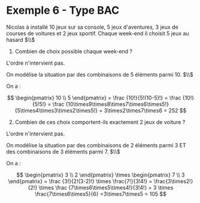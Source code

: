 # Exemple 6 - Type BAC

Nicolas à installé 10 jeux sur sa console, 5 jeux d'aventures, 3 jeux de courses de voitures et 2 jeux sportif. Chaque week-end il choisit 5 jeux au hasard $\\$


1. Combien de choix possible chaque week-end ?

<section class="hidden">

L'ordre n'intervient pas.


On modélise la situation par des combinaisons de 5 éléments parmi 10. $\\$

On a :

$$
    \begin{pmatrix}
    10 \\
    5 
    \end{pmatrix} = \frac {10!}{5!(10-5)!} = \frac {10!}{5!5!} = \frac {10\times9\times8\times7\times6\times5!}{5\times4\times3\times2\times5!} = 3\times2\times7\times6 = 252
$$

</section>

2. Combien de ces choix comportent-ils exactement 2 jeux de voiture ?


<section class="hidden">

L'ordre n'intervient pas.

On modélise la situation par des combinaisons de 2 éléments parmi 3 ET des combinaisons de 3 éléments parmi 7. $\\$

On a :

$$
    \begin{pmatrix}
    3 \\
    2 
    \end{pmatrix} \times
    \begin{pmatrix}
    7 \\
    3 
    \end{pmatrix} = \frac {3!}{2!(3-2)!} \times \frac{7!}{3!4!} = \frac{3\times2!}{2!} \times \frac {7\times6\times5\times4!}{3!4!} = 3 \times \frac{7\times6\times5}{6} =3\times7\times5 = 105
$$

</section>

